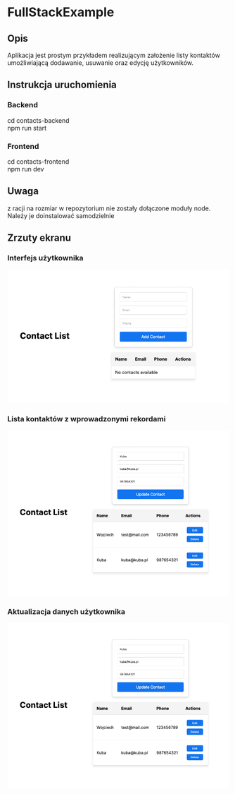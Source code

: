 # FullStackExample

## Opis

Aplikacja jest prostym przykładem realizującym założenie listy kontaktów umożliwiającą
dodawanie, usuwanie oraz edycję użytkowników.

## Instrukcja uruchomienia

### Backend

cd contacts-backend  
npm run start

### Frontend

cd contacts-frontend  
npm run dev

## Uwaga

z racji na rozmiar w repozytorium nie zostały dołączone moduły node.
Należy je doinstalować samodzielnie

## Zrzuty ekranu

### Interfejs użytkownika
![Pusta tabela wraz z formularzem](screenshots/empty.png)

### Lista kontaktów z wprowadzonymi rekordami
![Lista kontaktów](screenshots/update.png)

### Aktualizacja danych użytkownika
![Aktualizacja danych użytkownika](screenshots/update.png)


